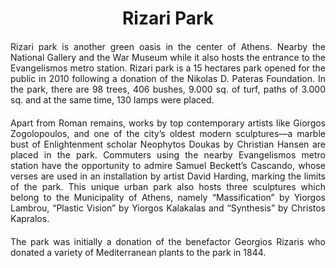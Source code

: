 <!-- Use the following commented lines to include monument coordinates and attributes (leave empty lines if the monument has no additional info)
37.975637131586396 23.74763047912078
Nature and surroundings, Parks and monuments, Natural scenery
green, accessibility, nature, sustainability, outdoor space, open-air
A green oasis in the heart of Athens!
-->

<h1 align="center">Rizari Park</h1>

<p align="justify" style="margin-top:20px;margin-bottom:20px;">
Rizari park is another green oasis in the center of Athens. Nearby the National Gallery and the War Museum while it also hosts the entrance to the Evangelismos metro station. Rizari park is a 15 hectares park opened for the public in 2010 following a donation of the Nikolas D. Pateras Foundation. In the park, there are 98 trees, 406 bushes, 9.000 sq. of turf, paths of 3.000 sq. and at the same time, 130 lamps were placed.
</p>

<p align="justify" style="margin-top:20px;margin-bottom:20px;">
Apart from Roman remains, works by top contemporary artists like Giorgos Zogolopoulos, and one of the city’s oldest modern sculptures—a marble bust of Enlightenment scholar Neophytos Doukas by Christian Hansen are placed in the park. Commuters using the nearby Evangelismos metro station have the opportunity to admire Samuel Beckett’s Cascando, whose verses are used in an installation by artist David Harding, marking the limits of the park. This unique urban park also hosts three sculptures which belong to the Municipality of Athens, namely “Massification” by Yiorgos Lambrou, “Plastic Vision” by Yiorgos Kalakalas and “Synthesis” by Christos Kapralos.
</p>

<p align="justify" style="margin-top:20px;margin-bottom:20px;">
The park was initially a donation of the benefactor Georgios Rizaris who donated a variety of Mediterranean plants to the park in 1844.
</p>